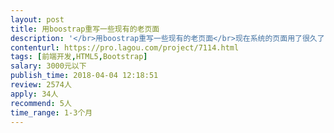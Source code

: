 ```yaml
---                
layout: post       
title: 用boostrap重写一些现有的老页面           
description: '</br>用boostrap重写一些现有的老页面</br>现在系统的页面用了很久了，现在想逐级用bootstrap重写一些页面。</br></br>基本不会有全新的页面来回调整，都是把现有的页面优化成bootstrap的样式。</br>'     
contenturl: https://pro.lagou.com/project/7114.html      
tags: [前端开发,HTML5,Bootstrap]            
salary: 3000元以下          
publish_time: 2018-04-04 12:18:51         
review: 2574人                   
apply: 34人                   
recommend: 5人                   
time_range: 1-3个月              
---                 
```

